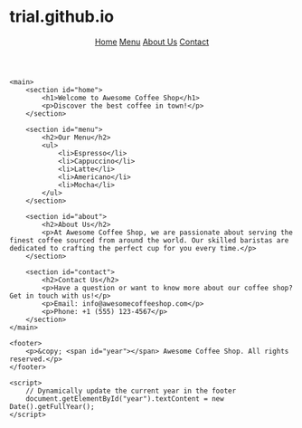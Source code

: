 # trial.github.io
<!DOCTYPE html>
<html lang="en">

<head>
    <meta charset="UTF-8">
    <meta name="viewport" content="width=device-width, initial-scale=1.0">
    <title>Awesome Coffee Shop</title>
    <link rel="stylesheet" href="styles.css">
</head>

<body>
    <header>
        <nav>
            <a href="#home">Home</a>
            <a href="#menu">Menu</a>
            <a href="#about">About Us</a>
            <a href="#contact">Contact</a>
        </nav>
    </header>

    <main>
        <section id="home">
            <h1>Welcome to Awesome Coffee Shop</h1>
            <p>Discover the best coffee in town!</p>
        </section>

        <section id="menu">
            <h2>Our Menu</h2>
            <ul>
                <li>Espresso</li>
                <li>Cappuccino</li>
                <li>Latte</li>
                <li>Americano</li>
                <li>Mocha</li>
            </ul>
        </section>

        <section id="about">
            <h2>About Us</h2>
            <p>At Awesome Coffee Shop, we are passionate about serving the finest coffee sourced from around the world. Our skilled baristas are dedicated to crafting the perfect cup for you every time.</p>
        </section>

        <section id="contact">
            <h2>Contact Us</h2>
            <p>Have a question or want to know more about our coffee shop? Get in touch with us!</p>
            <p>Email: info@awesomecoffeeshop.com</p>
            <p>Phone: +1 (555) 123-4567</p>
        </section>
    </main>

    <footer>
        <p>&copy; <span id="year"></span> Awesome Coffee Shop. All rights reserved.</p>
    </footer>

    <script>
        // Dynamically update the current year in the footer
        document.getElementById("year").textContent = new Date().getFullYear();
    </script>
</body>

</html>
